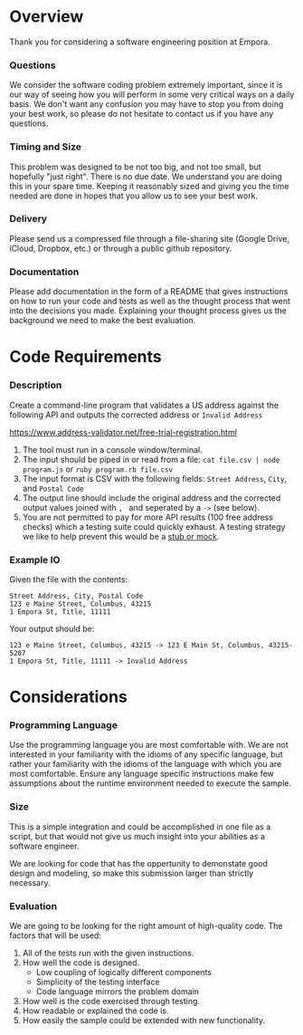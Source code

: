 # Overview

Thank you for considering a software engineering position at Empora.

### Questions

We consider the software coding problem extremely important, since it is our way of seeing how you will perform in some very critical ways on a daily basis.  We don't want any confusion you may have to stop you from doing your best work, so please do not hesitate to contact us if you have any questions.

### Timing and Size

This problem was designed to be not too big, and not too small, but hopefully "just right".  There is no due date. We understand you are doing this in your spare time.  Keeping it reasonably sized and giving you the time needed are done in hopes that you allow us to see your best work.

### Delivery

Please send us a compressed file through a file-sharing site (Google Drive, iCloud, Dropbox, etc.) or through a public github repository.

### Documentation

Please add documentation in the form of a README that gives instructions on how to run your code and tests as well as the thought process that went into the decisions you made.  Explaining your thought process gives us the background we need to make the best evaluation.

# Code Requirements

### Description

Create a command-line program that validates a US address against the following API and outputs the corrected address or `Invalid Address`

https://www.address-validator.net/free-trial-registration.html

1. The tool must run in a console window/terminal.
2. The input should be piped in or read from a file: `cat file.csv | node program.js` or `ruby program.rb file.csv`
3. The input format is CSV with the following fields: `Street Address`, `City`, and `Postal Code`
4. The output line should include the original address and the corrected output values joined with `, ` and seperated by a ` -> ` (see below).
5. You are not permitted to pay for more API results (100 free address checks) which a testing suite could quickly exhaust.  A testing strategy we like to help prevent this would be a [stub or mock](https://martinfowler.com/articles/mocksArentStubs.html).

### Example IO

Given the file with the contents:

```
Street Address, City, Postal Code
123 e Maine Street, Columbus, 43215
1 Empora St, Title, 11111
```

Your output should be:

```
123 e Maine Street, Columbus, 43215 -> 123 E Main St, Columbus, 43215-5207
1 Empora St, Title, 11111 -> Invalid Address
```

# Considerations

### Programming Language

Use the programming language you are most comfortable with.  We are not interested in your familiarity with the idioms of any specific language, but rather your familiarity with the idioms of the language with which you are most comfortable.  Ensure any language specific instructions make few assumptions about the runtime environment needed to execute the sample.

### Size

This is a simple integration and could be accomplished in one file as a script, but that would not give us much insight into your abilities as a software engineer.

We are looking for code that has the oppertunity to demonstate good design and modeling, so make this submission larger than strictly necessary.

### Evaluation

We are going to be looking for the right amount of high-quality code.  The factors that will be used:

1. All of the tests run with the given instructions.
2. How well the code is designed.
    * Low coupling of logically different components
    * Simplicity of the testing interface
    * Code language mirrors the problem domain
3. How well is the code exercised through testing.
4. How readable or explained the code is.
5. How easily the sample could be extended with new functionality.
